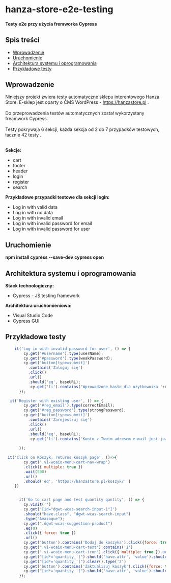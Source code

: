 # hanza-store-e2e-testing
#### Testy e2e przy użycia fremworka Cypress

## Spis treści 
* [Wprowadzenie](#wprowadzenie)
* [Uruchomienie](#uruchomienie)
* [Architektura systemu i oprogramowania](#architektura-systemu-i-oprogramowania)
* [Przykładowe testy](#Przykładowe-testy)


## Wprowadzenie 

Niniejszy projekt zwiera testy automatyczne sklepu interentowego Hanza Store. E-sklep jest oparty o CMS WordPress - https://hanzastore.pl .<br/><br/>
Do przeprowadzenia testów automatycznych został wykorzystany freamwork Cypress. <br/><br/>
Testy pokrywaja 6 sekcji, każda sekcja od 2 do 7 przypadków testowych, łacznie 42 testy . <br/><br/>

**Sekcje:**
* cart
* footer
* header
* login
* register 
* search
 
**Przykładowe przypadki testowe dla sekcji login:** 
* Log in with valid data
* Log in with no data
* Log in with invalid email
* Log in with invalid password for email
* Log in with invalid password for user

## Uruchomienie

<b>npm install cypress --save-dev</b>
<b> cypress open</b>

## Architektura systemu i oprogramowania 


**Stack technologiczny:**
* Cypress - JS testing framework

**Architektura uruchomieniowa:**
* Visual Studio Code
* Cypress GUI

## Przykładowe testy


```javascript
    it('Log in with invalid password for user', () => {
        cy.get('#username').type(userName);
        cy.get('#password').type(weakPassword);
        cy.get('button[type=submit]')
          .contains('Zaloguj się')
          .click()
          .url()
          .should('eq', baseURL);
           cy.get('li').contains('Wprowadzone hasło dla użytkownika '+userName+' jest niepoprawne.');
      });

```


```javascript
  it('Register with existing user', () => {
        cy.get('#reg_email').type(correctEmail);
        cy.get('#reg_password').type(strongPassword);
        cy.get('button[type=submit]')
          .contains('Zarejestruj się')
          .click()
          .url()
          .should('eq', baseURL);
           cy.get('li').contains('Konto z Twoim adresem e-mail jest już zarejestrowane.')
  
      });
```

```javascript
 it('Click on Koszyk, returns koszyk page', ()=>{
        cy.get('.vi-wcaio-menu-cart-nav-wrap')
        .click({ multiple: true })
        .wait(500)
        .url()
        .should('eq', 'https://hanzastore.pl/koszyk/' )
    })
```

```javascript

      it('Go to cart page and test quantity qantity', () => {
        cy.visit('')
        cy.get('[id="dgwt-wcas-search-input-1"]')
        .should("have.class", "dgwt-wcas-search-input")
        .type("Amazaque");
        cy.get(".dgwt-wcas-suggestion-product")
        .eq(0)
        .click({ force: true })
        .url()
        cy.get('button').contains('Dodaj do koszyka').click({force: true})
        cy.get(".vi-wcaio-menu-cart-text").contains('1')
        cy.get('.vi-wcaio-menu-cart-icon').click({ multiple: true }).url().should('eq', 'https://hanzastore.pl/koszyk/' )
        cy.get("[id*='quantity_']").should('have.attr', 'value').should('eq', '1')
        cy.get("[id*='quantity_']").clear().type('2')
        cy.get('button').contains('Zaktualizuj koszyk').click({force: true})
        cy.get("[id*='quantity_']").should('have.attr', 'value').should('eq', '2')
      });
```
